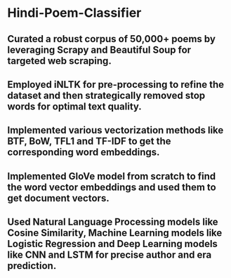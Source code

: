 # Hindi-Poem-Classifier

## Curated a robust corpus of 50,000+ poems by leveraging Scrapy and Beautiful Soup for targeted web scraping.
## Employed iNLTK for pre-processing to refine the dataset and then strategically removed stop words for optimal text quality.
## Implemented various vectorization methods like BTF, BoW, TFL1 and TF-IDF to get the corresponding word embeddings.
## Implemented GloVe model from scratch to find the word vector embeddings and used them to get document vectors.
## Used Natural Language Processing models like Cosine Similarity, Machine Learning models like Logistic Regression and Deep Learning models like CNN and LSTM for precise author and era prediction.
